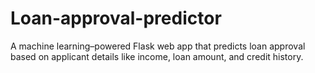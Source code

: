 # Loan-approval-predictor
A machine learning–powered Flask web app that predicts loan approval based on applicant details like income, loan amount, and credit history.

